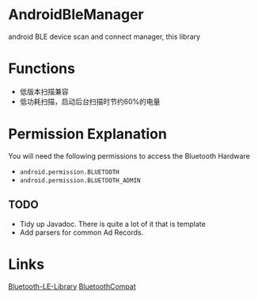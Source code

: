 # AndroidBleManager
android BLE device scan and connect manager, this library

# Functions
- 低版本扫描兼容
- 低功耗扫描，启动后台扫描时节约60%的电量

# Permission Explanation
You will need the following permissions to access the Bluetooth Hardware

* `android.permission.BLUETOOTH`
* `android.permission.BLUETOOTH_ADMIN`

## TODO

* Tidy up Javadoc. There is quite a lot of it that is template
* Add parsers for common Ad Records.

# Links
[Bluetooth-LE-Library](https://github.com/alt236/Bluetooth-LE-Library---Android)
[BluetoothCompat](https://github.com/joerogers/BluetoothCompat)
